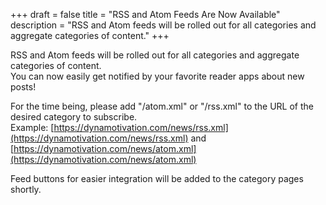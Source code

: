 +++
draft = false
title = "RSS and Atom Feeds Are Now Available"
description = "RSS and Atom feeds will be rolled out for all categories and aggregate categories of content."
+++

RSS and Atom feeds will be rolled out for all categories and aggregate categories of content.\
You can now easily get notified by your favorite reader apps about new posts!

For the time being, please add "/atom.xml" or "/rss.xml" to the URL of the desired category to subscribe.\
Example: [https://dynamotivation.com/news/rss.xml](https://dynamotivation.com/news/rss.xml) and [https://dynamotivation.com/news/atom.xml](https://dynamotivation.com/news/atom.xml)

Feed buttons for easier integration will be added to the category pages shortly.